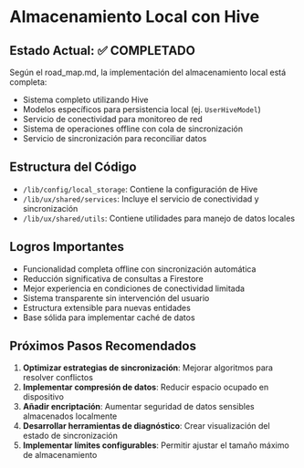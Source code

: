 # Almacenamiento Local con Hive

## Estado Actual: ✅ COMPLETADO

Según el road_map.md, la implementación del almacenamiento local está completa:

- Sistema completo utilizando Hive
- Modelos específicos para persistencia local (ej. `UserHiveModel`)
- Servicio de conectividad para monitoreo de red
- Sistema de operaciones offline con cola de sincronización
- Servicio de sincronización para reconciliar datos

## Estructura del Código

- `/lib/config/local_storage`: Contiene la configuración de Hive
- `/lib/ux/shared/services`: Incluye el servicio de conectividad y sincronización
- `/lib/ux/shared/utils`: Contiene utilidades para manejo de datos locales

## Logros Importantes

- Funcionalidad completa offline con sincronización automática
- Reducción significativa de consultas a Firestore
- Mejor experiencia en condiciones de conectividad limitada
- Sistema transparente sin intervención del usuario
- Estructura extensible para nuevas entidades
- Base sólida para implementar caché de datos

## Próximos Pasos Recomendados

1. **Optimizar estrategias de sincronización**: Mejorar algoritmos para resolver conflictos
2. **Implementar compresión de datos**: Reducir espacio ocupado en dispositivo
3. **Añadir encriptación**: Aumentar seguridad de datos sensibles almacenados localmente
4. **Desarrollar herramientas de diagnóstico**: Crear visualización del estado de sincronización
5. **Implementar límites configurables**: Permitir ajustar el tamaño máximo de almacenamiento 